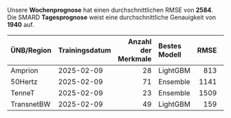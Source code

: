 
Unsere __Wochenprognose__ hat einen durchschnittlichen RMSE von __2584__.  
Die SMARD __Tagesprognose__ weist eine durchschnittliche Genauigkeit von __1940__ auf.
    
| ÜNB/Region   | Trainingsdatum   |   Anzahl der Merkmale | Bestes Modell   |   RMSE |   TSO RMSE |
|:-------------|:-----------------|----------------------:|:----------------|-------:|-----------:|
| Amprion      | 2025-02-09       |                    28 | LightGBM        |    813 |        505 |
| 50Hertz      | 2025-02-09       |                    71 | Ensemble        |   1141 |        986 |
| TenneT       | 2025-02-09       |                    23 | Ensemble        |   1509 |        933 |
| TransnetBW   | 2025-02-09       |                    49 | LightGBM        |    159 |        156 |